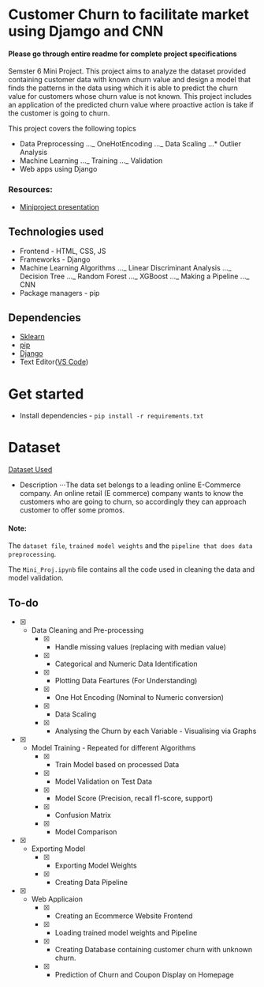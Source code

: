 # Customer Churn to facilitate market using Djamgo and CNN

#### Please go through entire readme for complete project specifications

Semster 6 Mini Project. This project aims to analyze the dataset provided containing customer data with known churn value and design a model that finds the patterns in the data using which it is able to predict the churn value for customers whose churn value is not known. This project includes an application of the predicted churn value where proactive action is take if the customer is going to churn.

This project covers the following topics

-   Data Preprocessing
    ..._ OneHotEncoding
    ..._ Data Scaling
    ...\* Outlier Analysis
-   Machine Learning
    ..._ Training
    ..._ Validation
-   Web apps using Django

### Resources:

-   [Miniproject presentation](https://drive.google.com/file/d/1SjQvsUjmBcz_5ujsWxm_hQYTdi5V16QU/view?usp=sharing)

## Technologies used

-   Frontend - HTML, CSS, JS
-   Frameworks - Django
-   Machine Learning Algorithms
    ..._ Linear Discriminant Analysis
    ..._ Decision Tree
    ..._ Random Forest
    ..._ XGBoost
    ..._ Making a Pipeline
    ..._ CNN
-   Package managers - pip

## Dependencies

-   [Sklearn](https://scikit-learn.org/stable/)
-   [pip](https://pip.pypa.io/en/stable/)
-   [Django](https://www.djangoproject.com/)
-   Text Editor([VS Code](https://code.visualstudio.com/))

# Get started

-   Install dependencies - `pip install -r requirements.txt`

# Dataset

[Dataset Used](https://www.kaggle.com/ankitverma2010/ecommerce-customer-churn-analysis-and-prediction)

-   Description
    ⋅⋅⋅The data set belongs to a leading online E-Commerce company. An online retail (E commerce) company wants to know the customers who are going to churn, so accordingly they can approach customer to offer some promos.

#### Note:

The `dataset file`, `trained model weights` and the `pipeline that does data preprocessing`.

The `Mini_Proj.ipynb` file contains all the code used in cleaning the data and model validation.

## To-do

-   [x] -   Data Cleaning and Pre-processing
        -   [x] -   Handle missing values (replacing with median value)
        -   [x] -   Categorical and Numeric Data Identification
        -   [x] -   Plotting Data Feartures (For Understanding)
        -   [x] -   One Hot Encoding (Nominal to Numeric conversion)
        -   [x] -   Data Scaling
        -   [x] -   Analysing the Churn by each Variable - Visualising via Graphs
-   [x] -   Model Training - Repeated for different Algorithms
        -   [x] -   Train Model based on processed Data
        -   [x] -   Model Validation on Test Data
        -   [x] -   Model Score (Precision, recall f1-score, support)
        -   [x] -   Confusion Matrix
        -   [x] -   Model Comparison
-   [x] -   Exporting Model
        -   [x] -   Exporting Model Weights
        -   [x] -   Creating Data Pipeline
-   [x] -   Web Applicaion
        -   [x] -   Creating an Ecommerce Website Frontend
        -   [x] -   Loading trained model weights and Pipeline
        -   [x] -   Creating Database containing customer churn with unknown churn.
        -   [x] -   Prediction of Churn and Coupon Display on Homepage
